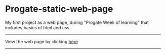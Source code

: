 # Progate-static-web-page

My first project as a web page, during "Progate Week of learning" that includes basics of html and css.
<hr>
View the web page by clicking <a href = "https://shivansh-thakur.github.io/Progate-static-web-page/">here</a>
<hr>
